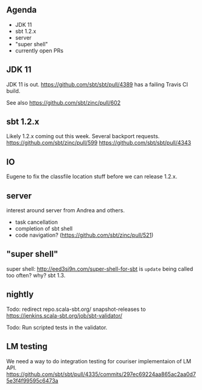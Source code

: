 ## Agenda

- JDK 11
- sbt 1.2.x
- server
- "super shell"
- currently open PRs

## JDK 11

JDK 11 is out.
https://github.com/sbt/sbt/pull/4389 has a failing Travis CI build.

See also https://github.com/sbt/zinc/pull/602

## sbt 1.2.x

Likely 1.2.x coming out this week.
Several backport requests.
https://github.com/sbt/zinc/pull/599
https://github.com/sbt/sbt/pull/4343

## IO

Eugene to fix the classfile location stuff before we can release 1.2.x.

## server

interest around server from Andrea and others.
- task cancellation
- completion of sbt shell
- code navigation? (https://github.com/sbt/zinc/pull/521)

## "super shell"

super shell: http://eed3si9n.com/super-shell-for-sbt
is `update` being called too often? why?
sbt 1.3.

## nightly

Todo: redirect repo.scala-sbt.org/ snapshot-releases to https://jenkins.scala-sbt.org/job/sbt-validator/

Todo: Run scripted tests in the validator.

## LM testing

We need a way to do integration testing for couriser implementaion of LM API.
https://github.com/sbt/sbt/pull/4335/commits/297ec69224aa865ac2aa0d75e3f4f99595c6473a









